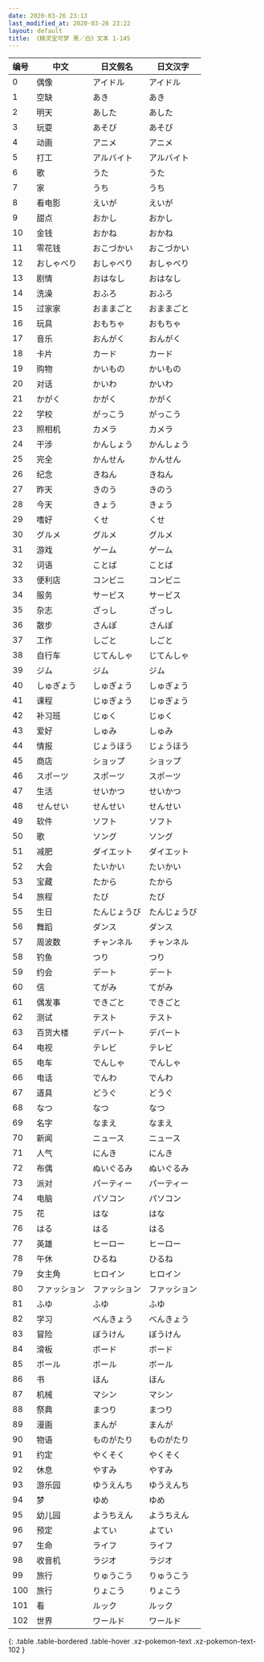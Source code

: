 ```yaml
---
date: 2020-03-26 23:13
last_modified_at: 2020-03-26 23:22
layout: default
title: 《精灵宝可梦 黑／白》文本 1-145
---
```

| 编号 | 中文 | 日文假名 | 日文汉字 |
| ---- | ---- | ---- | --- |
| 0 | 偶像 | アイドル | アイドル |
| 1 | 空缺 | あき | あき |
| 2 | 明天 | あした | あした |
| 3 | 玩耍 | あそび | あそび |
| 4 | 动画 | アニメ | アニメ |
| 5 | 打工 | アルバイト | アルバイト |
| 6 | 歌 | うた | うた |
| 7 | 家 | うち | うち |
| 8 | 看电影 | えいが | えいが |
| 9 | 甜点 | おかし | おかし |
| 10 | 金钱 | おかね | おかね |
| 11 | 零花钱 | おこづかい | おこづかい |
| 12 | おしゃべり | おしゃべり | おしゃべり |
| 13 | 剧情 | おはなし | おはなし |
| 14 | 洗澡 | おふろ | おふろ |
| 15 | 过家家 | おままごと | おままごと |
| 16 | 玩具 | おもちゃ | おもちゃ |
| 17 | 音乐 | おんがく | おんがく |
| 18 | 卡片 | カード | カード |
| 19 | 购物 | かいもの | かいもの |
| 20 | 对话 | かいわ | かいわ |
| 21 | かがく | かがく | かがく |
| 22 | 学校 | がっこう | がっこう |
| 23 | 照相机 | カメラ | カメラ |
| 24 | 干涉 | かんしょう | かんしょう |
| 25 | 完全 | かんせん | かんせん |
| 26 | 纪念 | きねん | きねん |
| 27 | 昨天 | きのう | きのう |
| 28 | 今天 | きょう | きょう |
| 29 | 嗜好 | くせ | くせ |
| 30 | グルメ | グルメ | グルメ |
| 31 | 游戏 | ゲーム | ゲーム |
| 32 | 词语 | ことば | ことば |
| 33 | 便利店 | コンビニ | コンビニ |
| 34 | 服务 | サービス | サービス |
| 35 | 杂志 | ざっし | ざっし |
| 36 | 散步 | さんぽ | さんぽ |
| 37 | 工作 | しごと | しごと |
| 38 | 自行车 | じてんしゃ | じてんしゃ |
| 39 | ジム | ジム | ジム |
| 40 | しゅぎょう | しゅぎょう | しゅぎょう |
| 41 | 课程 | じゅぎょう | じゅぎょう |
| 42 | 补习班 | じゅく | じゅく |
| 43 | 爱好 | しゅみ | しゅみ |
| 44 | 情报 | じょうほう | じょうほう |
| 45 | 商店 | ショップ | ショップ |
| 46 | スポーツ | スポーツ | スポーツ |
| 47 | 生活 | せいかつ | せいかつ |
| 48 | せんせい | せんせい | せんせい |
| 49 | 软件 | ソフト | ソフト |
| 50 | 歌 | ソング | ソング |
| 51 | 减肥 | ダイエット | ダイエット |
| 52 | 大会 | たいかい | たいかい |
| 53 | 宝藏 | たから | たから |
| 54 | 旅程 | たび | たび |
| 55 | 生日 | たんじょうび | たんじょうび |
| 56 | 舞蹈 | ダンス | ダンス |
| 57 | 周波数 | チャンネル | チャンネル |
| 58 | 钓鱼 | つり | つり |
| 59 | 约会 | デート | デート |
| 60 | 信 | てがみ | てがみ |
| 61 | 偶发事 | できごと | できごと |
| 62 | 测试 | テスト | テスト |
| 63 | 百货大楼 | デパート | デパート |
| 64 | 电视 | テレビ | テレビ |
| 65 | 电车 | でんしゃ | でんしゃ |
| 66 | 电话 | でんわ | でんわ |
| 67 | 道具 | どうぐ | どうぐ |
| 68 | なつ | なつ | なつ |
| 69 | 名字 | なまえ | なまえ |
| 70 | 新闻 | ニュース | ニュース |
| 71 | 人气 | にんき | にんき |
| 72 | 布偶 | ぬいぐるみ | ぬいぐるみ |
| 73 | 派对 | パーティー | パーティー |
| 74 | 电脑 | パソコン | パソコン |
| 75 | 花 | はな | はな |
| 76 | はる | はる | はる |
| 77 | 英雄 | ヒーロー | ヒーロー |
| 78 | 午休 | ひるね | ひるね |
| 79 | 女主角 | ヒロイン | ヒロイン |
| 80 | ファッション | ファッション | ファッション |
| 81 | ふゆ | ふゆ | ふゆ |
| 82 | 学习 | べんきょう | べんきょう |
| 83 | 冒险 | ぼうけん | ぼうけん |
| 84 | 滑板 | ボード | ボード |
| 85 | ボール | ボール | ボール |
| 86 | 书 | ほん | ほん |
| 87 | 机械 | マシン | マシン |
| 88 | 祭典 | まつり | まつり |
| 89 | 漫画 | まんが | まんが |
| 90 | 物语 | ものがたり | ものがたり |
| 91 | 约定 | やくそく | やくそく |
| 92 | 休息 | やすみ | やすみ |
| 93 | 游乐园 | ゆうえんち | ゆうえんち |
| 94 | 梦 | ゆめ | ゆめ |
| 95 | 幼儿园 | ようちえん | ようちえん |
| 96 | 预定 | よてい | よてい |
| 97 | 生命 | ライフ | ライフ |
| 98 | 收音机 | ラジオ | ラジオ |
| 99 | 旅行 | りゅうこう | りゅうこう |
| 100 | 旅行 | りょこう | りょこう |
| 101 | 看 | ルック | ルック |
| 102 | 世界 | ワールド | ワールド |
{: .table .table-bordered .table-hover .xz-pokemon-text .xz-pokemon-text-102 }